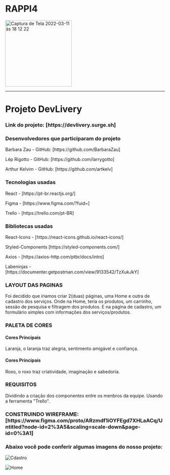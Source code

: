 # RAPPI4
<img width="210" alt="Captura de Tela 2022-03-11 às 18 12 22" src="https://user-images.githubusercontent.com/84419088/157967276-4fa0c4a5-25ce-4a01-a570-5ac4e8679d8d.png">
<hr/>
<h1>Projeto DevLivery</h1>

</hr>

<h3>Link do projeto: [https://devlivery.surge.sh]</h3>

<h3>Desenvolvedores que participaram do projeto</h3>

<p>Barbara Zau - GitHub: [https://github.com/BarbaraZau]</p>
<p>Lép Rigotto - GitHub: [https://github.com/larrygotto]</p>
<p>Arthur Kelvim - GitHub: [https://github.com/artkelv]</p>

<h3>Tecnologias usadas</h3>

<p>React - [https://pt-br.reactjs.org/]</p>
<p>Figma - [https://www.figma.com/?fuid=]</p>
<p>Trello - [https://trello.com/pt-BR]</p>

<h3>Bibliotecas usadas</h3>

<p>React-Icons - [https://react-icons.github.io/react-icons/]</p>
<p>Styled-Components [https://styled-components.com/]</p>
<p>Axios - [https://axios-http.com/ptbr/docs/intro]</p>
<p>Labeninjas - [https://documenter.getpostman.com/view/9133542/TzXukJkY]</p>

<h3>LAYOUT DAS PAGINAS</h3>

<p>Foi decidido que iriamos criar 2(duas) páginas, uma Home e outra de cadastro dos serviços. Onde na Home, teria os produtos, um carrinho, sessão de pesquisa e filtragem dos produtos. E na página de cadastro, um formulário simples com informações dos serviços/produtos.</p>

<h3>PALETA DE CORES</h3>

<h4>Cores Principais</h4>
<p>Laranja, o laranja traz alegria, sentimento amigável e confiança.</p>

<h4>Cores Principais</h4>
<p>Roxo, o roxo traz criatividade, imaginação e sabedoria.</p>

<h3>REQUISITOS</h3>

<p>Dividindo a criação dos componentes entre os menbros da equipe. Usando a ferramenta "Trello".</p>

<h3>CONSTRUINDO WIREFRAME: [https://www.figma.com/proto/ARzmdf1iOYFEgd7XHLaACq/Untitled?node-id=2%3A5&scaling=scale-down&page-id=0%3A1]</h3>

<h3>Abaixo você pode conferir algumas imagens do nosso projeto:</h3>

![Cdastro](https://user-images.githubusercontent.com/85260996/152608985-31d786c9-89ac-4e62-9339-4308fe5b0215.PNG)

![Home](https://user-images.githubusercontent.com/85260996/152608997-ea54f914-8e65-42cc-b1bf-b49b0df75d91.PNG)





